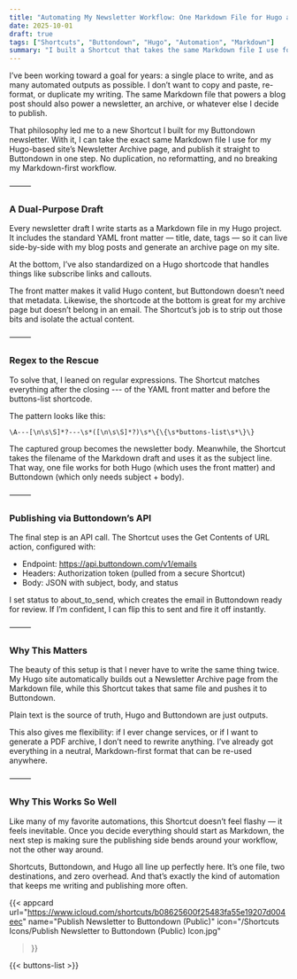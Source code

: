 ```yaml
---
title: "Automating My Newsletter Workflow: One Markdown File for Hugo and Buttondown"
date: 2025-10-01
draft: true
tags: ["Shortcuts", "Buttondown", "Hugo", "Automation", "Markdown"]
summary: "I built a Shortcut that takes the same Markdown file I use for my Hugo site’s Newsletter Archive and publishes it directly to Buttondown. One file, two destinations, no extra work."
---
```


I’ve been working toward a goal for years: a single place to write, and as many automated outputs as possible. I don’t want to copy and paste, re-format, or duplicate my writing. The same Markdown file that powers a blog post should also power a newsletter, an archive, or whatever else I decide to publish.

That philosophy led me to a new Shortcut I built for my Buttondown newsletter. With it, I can take the exact same Markdown file I use for my Hugo-based site’s Newsletter Archive page, and publish it straight to Buttondown in one step. No duplication, no reformatting, and no breaking my Markdown-first workflow.

⸻

### A Dual-Purpose Draft

Every newsletter draft I write starts as a Markdown file in my Hugo project. It includes the standard YAML front matter — title, date, tags — so it can live side-by-side with my blog posts and generate an archive page on my site.

At the bottom, I’ve also standardized on a Hugo shortcode that handles things like subscribe links and callouts.

The front matter makes it valid Hugo content, but Buttondown doesn’t need that metadata. Likewise, the shortcode at the bottom is great for my archive page but doesn’t belong in an email. The Shortcut’s job is to strip out those bits and isolate the actual content.

⸻

### Regex to the Rescue

To solve that, I leaned on regular expressions. The Shortcut matches everything after the closing --- of the YAML front matter and before the buttons-list shortcode.

The pattern looks like this:

    \A---[\n\s\S]*?---\s*([\n\s\S]*?)\s*\{\{\s*buttons-list\s*\}\}

The captured group becomes the newsletter body. Meanwhile, the Shortcut takes the filename of the Markdown draft and uses it as the subject line. That way, one file works for both Hugo (which uses the front matter) and Buttondown (which only needs subject + body).

⸻

### Publishing via Buttondown’s API

The final step is an API call. The Shortcut uses the Get Contents of URL action, configured with:

- Endpoint: https://api.buttondown.com/v1/emails
- Headers: Authorization token (pulled from a secure Shortcut)
- Body: JSON with subject, body, and status

I set status to about_to_send, which creates the email in Buttondown ready for review. If I’m confident, I can flip this to sent and fire it off instantly.

⸻

### Why This Matters

The beauty of this setup is that I never have to write the same thing twice. My Hugo site automatically builds out a Newsletter Archive page from the Markdown file, while this Shortcut takes that same file and pushes it to Buttondown.

Plain text is the source of truth, Hugo and Buttondown are just outputs.

This also gives me flexibility: if I ever change services, or if I want to generate a PDF archive, I don’t need to rewrite anything. I’ve already got everything in a neutral, Markdown-first format that can be re-used anywhere.

⸻

### Why This Works So Well

Like many of my favorite automations, this Shortcut doesn’t feel flashy — it feels inevitable. Once you decide everything should start as Markdown, the next step is making sure the publishing side bends around your workflow, not the other way around.

Shortcuts, Buttondown, and Hugo all line up perfectly here. It’s one file, two destinations, and zero overhead. And that’s exactly the kind of automation that keeps me writing and publishing more often.

{{< appcard 
    url="https://www.icloud.com/shortcuts/b08625600f25483fa55e19207d004eec" 
    name="Publish Newsletter to Buttondown (Public)" 
    icon="/Shortcuts Icons/Publish Newsletter to Buttondown (Public) Icon.jpg" 
>}}

{{< buttons-list >}}